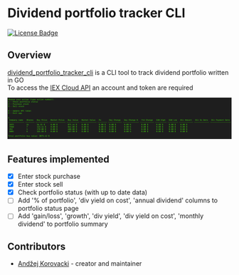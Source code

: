 # Dividend portfolio tracker CLI

[![License Badge][license badge]][license]

## Overview

[dividend_portfolio_tracker_cli][] is a CLI tool to track dividend portfolio written in GO\
To access the [IEX Cloud API][iexcloudio] an account and token are required

![example view](https://github.com/Unknovvn/dividend_portfolio_tracker_cli/blob/main/docs/images/example_view.png)

## Features implemented

- [x] Enter stock purchase
- [x] Enter stock sell
- [x] Check portfolio status (with up to date data)
- [ ] Add '% of portfolio', 'div yield on cost', 'annual dividend' columns to portfolio status page
- [ ] Add 'gain/loss', 'growth', 'div yield', 'div yield on cost', 'monthly dividend' to portfolio summary

## Contributors

- [Andžej Korovacki](https://github.com/unknovvn) - creator and maintainer

[iexcloudio]: https://iexcloud.io
[dividend_portfolio_tracker_cli]: https://github.com/Unknovvn/dividend_portfolio_tracker_cli
[license badge]: https://img.shields.io/badge/license-MIT-blue.svg
[license]: https://github.com/Unknovvn/dividend_portfolio_tracker_cli/blob/main/LICENSE
